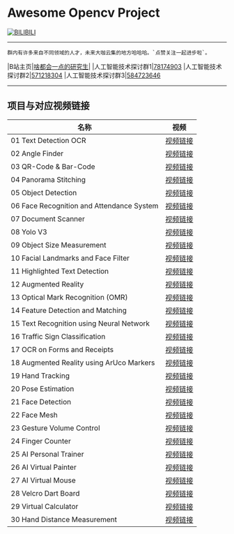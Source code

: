 Awesome Opencv Project
===========================

[![BILIBILI](https://github.com/Fafa-DL/Opencv-project/blob/main/26%20AI%20Virtual%20Painter/Mine.png)](https://space.bilibili.com/46880349)

****

```
群内有许多来自不同领域的人才，未来大咖云集的地方哈哈哈。`点赞关注一起进步啦`。
```
	
|B站主页|[啥都会一点的研究生](https://space.bilibili.com/46880349)|
|人工智能技术探讨群1|[78174903](https://jq.qq.com/?_wv=1027&k=lY5KVICA)
|人工智能技术探讨群2|[571218304](https://jq.qq.com/?_wv=1027&k=ZCDCT3xV)
|人工智能技术探讨群3|[584723646](https://jq.qq.com/?_wv=1027&k=bakez5Yz)

****


## 项目与对应视频链接

|名称|视频|
|---|---
|01 Text Detection OCR|[视频链接](https://www.bilibili.com/video/BV18B4y1c7r4)
|02 Angle Finder|[视频链接](https://www.bilibili.com/video/BV18B4y1c7r4?p=2)
|03 QR-Code & Bar-Code|[视频链接](https://www.bilibili.com/video/BV18B4y1c7r4?p=5)
|04 Panorama Stitching|[视频链接](https://www.bilibili.com/video/BV18B4y1c7r4?p=6)
|05 Object Detection|[视频链接](https://www.bilibili.com/video/BV18B4y1c7r4?p=7)
|06 Face Recognition and Attendance System|[视频链接](https://www.bilibili.com/video/BV18B4y1c7r4?p=9)
|07 Document Scanner|[视频链接](https://www.bilibili.com/video/BV18B4y1c7r4?p=10)
|08 Yolo V3|[视频链接](https://www.bilibili.com/video/BV18B4y1c7r4?p=11)
|09 Object Size Measurement|[视频链接](https://www.bilibili.com/video/BV18B4y1c7r4?p=15)
|10 Facial Landmarks and Face Filter|[视频链接](https://www.bilibili.com/video/BV18B4y1c7r4?p=16)
|11 Highlighted Text Detection|[视频链接](https://www.bilibili.com/video/BV18B4y1c7r4?p=17)
|12 Augmented Reality|[视频链接](https://www.bilibili.com/video/BV18B4y1c7r4?p=18)
|13 Optical Mark Recognition (OMR)|[视频链接](https://www.bilibili.com/video/BV18B4y1c7r4?p=21)
|14 Feature Detection and Matching|[视频链接](https://www.bilibili.com/video/BV18B4y1c7r4?p=22)
|15 Text Recognition using Neural Network|[视频链接](https://www.bilibili.com/video/BV18B4y1c7r4?p=23)
|16 Traffic Sign Classification|[视频链接](https://www.bilibili.com/video/BV18B4y1c7r4?p=24)
|17 OCR on Forms and Receipts|[视频链接](https://www.bilibili.com/video/BV18B4y1c7r4?p=25)
|18 Augmented Reality using ArUco Markers|[视频链接](https://www.bilibili.com/video/BV18B4y1c7r4?p=27)
|19 Hand Tracking|[视频链接](https://www.bilibili.com/video/BV1qh411Y7ty?p=2)
|20 Pose Estimation|[视频链接](https://www.bilibili.com/video/BV1qh411Y7ty?p=3)
|21 Face Detection|[视频链接](https://www.bilibili.com/video/BV1qh411Y7ty?p=4)
|22 Face Mesh|[视频链接](https://www.bilibili.com/video/BV1qh411Y7ty?p=5)
|23 Gesture Volume Control|[视频链接](https://www.bilibili.com/video/BV1qh411Y7ty?p=6)
|24 Finger Counter|[视频链接](https://www.bilibili.com/video/BV1qh411Y7ty?p=7)
|25 AI Personal Trainer|[视频链接](https://www.bilibili.com/video/BV1qh411Y7ty?p=8)
|26 AI Virtual Painter|[视频链接](https://www.bilibili.com/video/BV1qh411Y7ty?p=9)
|27 AI Virtual Mouse|[视频链接](https://www.bilibili.com/video/BV1qh411Y7ty?p=10)
|28 Velcro Dart Board|[视频链接](https://www.bilibili.com/video/BV17r4y1y7em/)
|29 Virtual Calculator|[视频链接](https://www.bilibili.com/video/BV1rL4y1H7Vh/)
|30 Hand Distance Measurement|[视频链接](https://www.bilibili.com/video/BV1Di4y1d7M5/)
